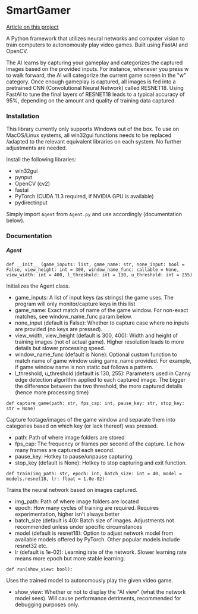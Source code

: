 # SmartGamer

[Article on this project](https://bowenfeng.tech/projects/ai/computer%20vision/2022/01/07/ai-gamer.html)

A Python framework that utilizes neural networks and computer vision to
train computers to autonomously play video games. Built using FastAI 
and OpenCV.

The AI learns by capturing your gameplay and categorizes the captured
images based on the provided inputs. For instance, whenever you press w
to walk forward, the AI will categorize the current game screen in the
"w" category. Once enough gameplay is captured, all images is fed into
a pretrained CNN (Convolutional Neural Network) called RESNET18. Using 
FastAI to tune the final layers of RESNET18 leads to a typical accuracy
of 95%, depending on the amount and quality of training data captured.

### Installation

This library currently only supports Windows out of the box. 
To use on MacOS/Linux systems, all win32gui functions needs to be replaced
/adapted to the relevant equivalent libraries on each system. No further
adjustments are needed.

Install the following libraries:

- win32gui
- pynput
- OpenCV (cv2)
- fastai
- PyTorch (CUDA 11.3 required, if NVIDIA GPU is available)
- pydirectinput

Simply import `Agent` from `Agent.py` and use accordingly (documentation
below). 

### Documentation

##### Agent

`def __init__ (game_inputs: list, game_name: str, none_input: bool = False, view_height: int = 300,
                 window_name_func: callable = None, view_width: int = 400, l_threshold: int = 130, u_threshold: int = 255)`

Initializes the Agent class.

- game_inputs: A list of input keys (as strings) the game uses. The program will only monitor/capture keys in this list
- game_name: Exact match of name of the game window. For non-exact matches, see window_name_func param below.
- none_input (default is False): Whether to capture case where no inputs are provided (no keys are pressed).
- view_width, view_height (default is 300, 400): Width and height of training images (not of actual game). Higher resolution leads to more details but slower processing speed.
- window_name_func (default is None): Optional custom function to match name of game window using game_name provided. For example, if game window name is non static but follows a pattern.
- l_threshold, u_threshold (default is 130, 255): Parameters used in Canny edge detection algorithm applied to each captured image. The bigger the difference between the two threshold, the more captured details (hence more processing time)

`def capture_game(path: str, fps_cap: int, pause_key: str, stop_key: str = None)`

Capture footage/images of the game window and separate them into categories based on
which key (or lack thereof) was pressed.

- path: Path of where image folders are stored
- fps_cap: The frequency or frames per second of the capture. I.e how many frames are captured each second.
- pause_key: Hotkey to pause/unpause capturing.
- stop_key (default is None): Hotkey to stop capturing and exit function.

`def train(img_path: str, epoch: int, batch_size: int = 40, model = models.resnet18,
              lr: float = 1.0e-02)`

Trains the neural network based on images captured.

- img_path: Path of where image folders are located
- epoch: How many cycles of training are required. Requires experimentation, higher isn't always better
- batch_size (default is 40): Batch size of images. Adjustments not recommended unless under specific circumstances
- model (default is resnet18): Option to adjust network model from available models offered by PyTorch. Other popular models include resnet32 etc.
- lr (default is 1e-02): Learning rate of the network. Slower learning rate means more epoch but more stable learning.

`def run(show_view: bool):`

Uses the trained model to autonomously play the given video game.

- show_view: Whether or not to display the "AI view" (what the network model sees). Will cause performance detriments, recommended for debugging purposes only.
